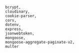     bcrypt,
    cloudinary,
    cookie-parser,
    cors,
    dotenv,
    express,
    jsonwebtoken,
    mongoose,
    mongoose-aggregate-paginate-v2,
    multer


